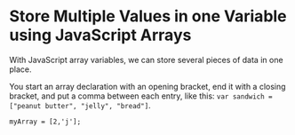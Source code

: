 # Store Multiple Values in one Variable using JavaScript Arrays
With JavaScript array variables, we can store several pieces of data in one place.

You start an array declaration with an opening bracket, end it with a closing bracket, and put a comma between each entry, like this: `var sandwich = ["peanut butter", "jelly", "bread"]`.

`myArray = [2,'j'];`
